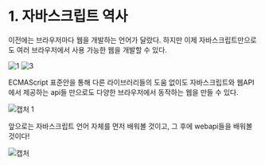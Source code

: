 # 1. 자바스크립트 역사

이전에는 브라우저마다 웹을 개발하는 언어가 달랐다. 하지만 이제 자바스크립트만으로도 여러 브라우저에서 사용 가능한 웹을 개발할 수 있다.

![1](https://user-images.githubusercontent.com/101965666/162747381-5d80c789-56c4-4010-af41-b0468fb71f6a.png)
![3](https://user-images.githubusercontent.com/101965666/162747389-87273933-18e8-488f-8b4e-6de32225039b.png)

ECMAScript 표준안을 통해 다른 라이브러리들의 도움 없이도 자바스크립트와 웹API에서 제공하는 api들 만으로도 다양한 브라우저에서 동작하는 웹을 만들 수 있다.

![캡처 1](https://user-images.githubusercontent.com/101965666/162747398-f7ecb56c-a6ad-410c-a1f6-8e9fa93cf3b4.png)

앞으로는 자바스크립트 언어 자체를 먼저 배워볼 것이고, 그 후에 webapi들을 배워볼 것이다!

![캡처](https://user-images.githubusercontent.com/101965666/162747401-5d4baf68-82cd-4dcb-b174-f31bb9379f83.png)